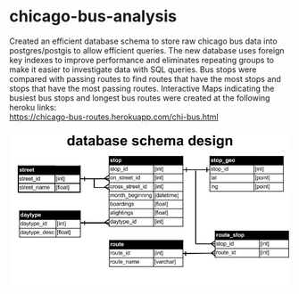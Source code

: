 # chicago-bus-analysis

Created an efficient database schema to store raw chicago bus data into postgres/postgis to allow efficient queries. The new database uses foreign key indexes to improve performance and eliminates repeating groups to make it easier to investigate data with SQL queries. Bus stops were compared with passing routes to find routes that have the most stops and stops that have the most passing routes.
Interactive Maps indicating the busiest bus stops and longest bus routes were created at the following heroku links: <br/>
https://chicago-bus-routes.herokuapp.com/chi-bus.html <br/>

![alttag](https://github.com/harrydurbin/chicago-bus-analysis/blob/master/img/db_schema.jpg)

